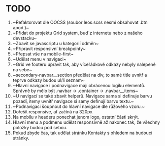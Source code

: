 ﻿# TODO

1. ~Refaktorovat dle OOCSS (soubor leos.scss nesmí obsahovat .btn apod.)~
2. ~Přidat do projektu Grid system, buď z internetu nebo z našeho devstacku~
3. ~Zbavit se javascriptu u kategorií odměn~
4. ~Připravit responsivní breakpointy~
5. ~Přepsat vše na mobile-first~
6. ~Udělat menu v navigaci~
7. ~Grid ve footeru upravit tak, aby víceřádkové odkazy nebyly nalepené na sebe~
8. ~secondary-navbar__section předělat na div, to samé title uvnitř a teprve odkazy budou ul/li seznam~
9. ~Hlavní navigace i podnavigace mají obrácenou logiku elementů. Správně by mělo být .navbar -> .container -> .navbar__items~
10. ~U navigací se také zbavit helperů. Navigace sama si definuje barvu pozadí, itemy uvnitř navigace si samy definují barvu textu.~
11. ~Podnavigaci šoupnout do hlavní navigace dle růžového vzoru.~
12. Dořešit responsive, ať začíná na 320px.
13. Na mobilu v headeru ponechat jenom logo, ostatní části skrýt.
14. Hlavní menu a podmenu udělat responsivně až nakonec tak, že všechny položky budou pod sebou.
15. Pokud zbyde čas, tak udělat stránku Kontakty s ohledem na budoucí stránky.